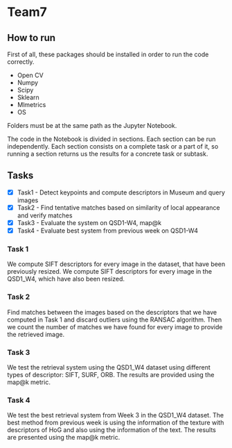 # Team7

## How to run

First of all, these packages should be installed in order to run the code correctly.
- Open CV
- Numpy
- Scipy
- Sklearn
- Mlmetrics
- OS

Folders must be at the same path as the Jupyter Notebook.

The code in the Notebook is divided in sections. Each section can be run independently. Each section consists on a complete task or a part of it, so running a section returns us the results for a concrete task or subtask.  

## Tasks

 - [x] Task1 - Detect keypoints and compute descriptors in Museum and query images
 - [x] Task2 - Find tentative matches based on similarity of local appearance and verify matches
 - [x] Task3 - Evaluate the system on QSD1-W4, map@k
 - [x] Task4 - Evaluate best system from previous week on QSD1-W4

### Task 1

We compute SIFT descriptors for every image in the dataset, that have been previously resized. We compute SIFT descriptors for every image in the QSD1_W4, which have also been resized. 

### Task 2

Find matches between the images based on the descriptors that we have computed in Task 1 and discard outliers using the RANSAC algorithm. Then we count the number of matches we have found for every image to provide the retrieved image. 

### Task 3

We test the retrieval system using the QSD1_W4 dataset using different types of descriptor: SIFT, SURF, ORB. The results are provided using the map@k metric.

### Task 4

We test the best retrieval system from Week 3 in the QSD1_W4 dataset. The best method from previous week is using the information of the texture with descriptors of HoG and also using the information of the text. The results are presented using the map@k metric.






